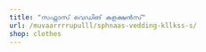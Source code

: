 ```yaml
---
title: "സഫ്നാസ് വെഡിങ് കളക്ഷൻസ്"
url: /muvaarrrrupulll/sphnaas-vedding-kllkss-s/
shop: clothes
---
```

